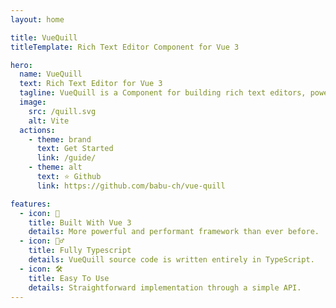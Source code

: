 ```yaml
---
layout: home

title: VueQuill
titleTemplate: Rich Text Editor Component for Vue 3

hero:
  name: VueQuill
  text: Rich Text Editor for Vue 3
  tagline: VueQuill is a Component for building rich text editors, powered by Vue 3 and Quill.
  image:
    src: /quill.svg
    alt: Vite
  actions:
    - theme: brand
      text: Get Started
      link: /guide/
    - theme: alt
      text: ⭐ Github
      link: https://github.com/babu-ch/vue-quill

features:
  - icon: 💚
    title: Built With Vue 3
    details: More powerful and performant framework than ever before.
  - icon: 🧙‍♂️
    title: Fully Typescript
    details: VueQuill source code is written entirely in TypeScript.
  - icon: 🛠️
    title: Easy To Use
    details: Straightforward implementation through a simple API.
---
```

